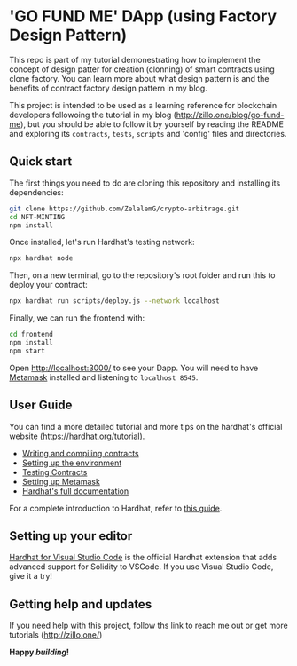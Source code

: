 # 'GO FUND ME' DApp (using Factory Design Pattern)

This repo is part of my tutorial demonestrating how to implement the concept of 
design patter for creation (clonning) of smart contracts using clone factory. 
You can learn more about what design pattern is and the benefits of contract 
factory design pattern in my blog.

This project is intended to be used as a learning reference for blockchain 
developers followoing the tutorial in my blog (http://zillo.one/blog/go-fund-me), but 
you should be able to follow it by yourself by reading the README and exploring its
`contracts`, `tests`, `scripts` and 'config' files and directories.

## Quick start

The first things you need to do are cloning this repository and installing its
dependencies:

```sh
git clone https://github.com/ZelalemG/crypto-arbitrage.git
cd NFT-MINTING
npm install
```

Once installed, let's run Hardhat's testing network:

```sh
npx hardhat node
```

Then, on a new terminal, go to the repository's root folder and run this to
deploy your contract:

```sh
npx hardhat run scripts/deploy.js --network localhost
```

Finally, we can run the frontend with:

```sh
cd frontend
npm install
npm start
```

Open [http://localhost:3000/](http://localhost:3000/) to see your Dapp. You will
need to have [Metamask](https://metamask.io) installed and listening to
`localhost 8545`.

## User Guide

You can find a more detailed tutorial and more tips on the hardhat's official website (https://hardhat.org/tutorial).

- [Writing and compiling contracts](https://hardhat.org/tutorial/writing-and-compiling-contracts/)
- [Setting up the environment](https://hardhat.org/tutorial/setting-up-the-environment/)
- [Testing Contracts](https://hardhat.org/tutorial/testing-contracts/)
- [Setting up Metamask](https://hardhat.org/tutorial/boilerplate-project#how-to-use-it)
- [Hardhat's full documentation](https://hardhat.org/docs/)

For a complete introduction to Hardhat, refer to [this guide](https://hardhat.org/getting-started/#overview).

## Setting up your editor

[Hardhat for Visual Studio Code](https://hardhat.org/hardhat-vscode) is the official Hardhat extension that adds advanced support for Solidity to VSCode. If you use Visual Studio Code, give it a try!

## Getting help and updates

If you need help with this project, follow ths link to reach me out or get more tutorials (http://zillo.one/)

**Happy _building_!**
